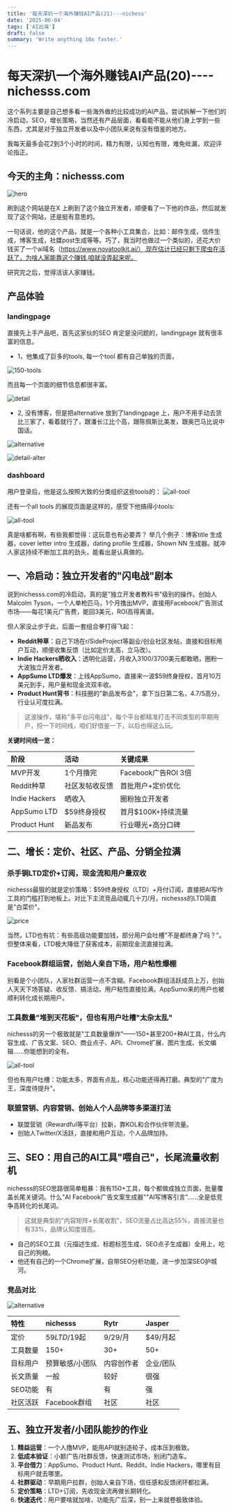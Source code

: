 ```yaml
---
title: '每天深扒一个海外赚钱AI产品(21)---nichess'
date: '2025-06-04'
tags: ['AI出海']
draft: false
summary: 'Write anything 10x faster.'
---
```


# 每天深扒一个海外赚钱AI产品(20)----nichesss.com
这个系列主要是自己想多看一些海外做的比较成功的AI产品，尝试拆解一下他们的冷启动，SEO，增长策略，当然还有产品层面，看看能不能从他们身上学到一些东西，尤其是对于独立开发者以及中小团队来说有没有借鉴的地方。

我每天最多会花2到3个小时的时间，精力有限，认知也有限，难免纰漏，欢迎评论指正。

## 今天的主角：nichesss.com

![hero](/static/images/21-nichess/hero.png)

刷到这个网站是在X 上刷到了这个独立开发者，顺便看了一下他的作品，然后就发现了这个网站，还是挺有意思的。

一句话说，他的这个产品，就是一个各种小工具集合，比如：邮件生成，信件生成，博客生成，社媒post生成等等。巧了，我当时也做过一个类似的，还花大价钱买了一个ai域名（https://www.novatoolkit.ai/）,现在估计已经只剩下爬虫在活跃了，为啥人家能靠这个赚钱,咱就没弄起来呢。

研究完之后，觉得活该人家赚钱。

## 产品体验

### landingpage

直接先上手产品吧，首先这家伙的SEO 肯定是没问题的，landingpage 就有很丰富的信息。

 - 1，他集成了巨多的tools, 每一个tool 都有自己单独的页面，

 ![150-tools](/static/images/21-nichess/150-tools.png)

而且每一个页面的细节信息都很丰富。

 ![detail](/static/images/21-nichess/detail.png)

  - 2, 没有博客，但是把alternative 放到了landingpage 上，用户不用手动去货比三家了，看着就行了，跟潘长江比个高，跟陈佩斯比美发，跟奥巴马比说中国话。

   ![alternative](/static/images/21-nichess/alternative.png)


   ![detail-alter](/static/images/21-nichess/detail-alter.png)


### dashboard

用户登录后，他是这么按照大致的分类组织这些tools的：
   ![all-tool](/static/images/21-nichess/all-tool.png)

还有一个all tools 的展现页面是这样的，感受下他搞得小tools:

   ![all-tool](/static/images/21-nichess/all-tool.png)

真是啥都有啊，有些我都觉得：这玩意也有必要弄？ 举几个例子：博客title 生成器，cover letter intro 生成器，dating profile 生成器，Shown NN 生成器。就冲人家这持续不断加工具的劲头，能看出是认真做的。


## 一、冷启动：独立开发者的"闪电战"剧本

说到nichesss.com的冷启动，真的是"独立开发者教科书"级别的操作。创始人Malcolm Tyson，一个人单枪匹马，1个月撸出MVP，直接用Facebook广告测试市场——每花1美元广告费，能回3美元，ROI高得离谱。

但人家没止步于此，后面一套组合拳打得飞起：
- **Reddit种草**：自己下场在r/SideProject等副业/创业社区发帖，直接和目标用户互动，顺便收集反馈（比如定价太高，立马改）。
- **Indie Hackers晒收入**：透明化运营，月收入3100/3700美元都敢晒，圈粉一大波独立开发者。
- **AppSumo LTD爆发**：上线AppSumo，直接来一波$59终身授权，首月10万美元到手，用户量和现金流双丰收。
- **Product Hunt背书**：科技圈的"新品发布会"，拿下当日第二名，4.7/5高分，行业认可度拉满。

> 这波操作，堪称"多平台闪电战"，每个平台都精准打击不同类型的早期用户，捋一下时间线，咱们好借鉴一下，以后也得这么玩。

**关键时间线一览：**

| 阶段 | 活动 | 关键成果 |
| :---- | :---- | :---- |
| MVP开发 | 1个月撸完 | Facebook广告ROI 3倍 |
| Reddit种草 | 社区发帖收反馈 | 首批用户+定价优化 |
| Indie Hackers | 晒收入 | 圈粉独立开发者 |
| AppSumo LTD | $59终身授权 | 首月$100K+持续流量 |
| Product Hunt | 新品发布 | 行业曝光+高分口碑 |

## 二、增长：定价、社区、产品、分销全拉满

### 杀手锏LTD定价+订阅，现金流和用户量双收

nichesss最狠的就是定价策略：$59终身授权（LTD）+月付订阅，直接把AI写作工具的门槛打到地板上。对比下主流竞品动辄几十刀/月，nichesss的LTD简直是"白菜价"。

![price](/static/images/21-nichess/price.png)

当然，LTD也有坑：有些高级功能要加钱，部分用户会吐槽"不是都终身了吗？"。但整体来看，LTD极大降低了获客成本，前期现金流直接拉满。

### Facebook群组运营，创始人亲自下场，用户粘性爆棚

别看是个小团队，人家社群运营一点不含糊。Facebook群组活跃成员上万，创始人天天下场答疑、收反馈、搞活动，用户粘性直接拉满。AppSumo来的用户也被顺利转化成长期用户。

### 工具数量"堆到天花板"，但也有用户吐槽"太杂太乱"

nichesss的另一个极致就是"工具数量爆炸"——150+甚至200+种AI工具，什么内容生成、广告文案、SEO、商业点子、API、Chrome扩展、图片生成、长文编辑……你能想到的全有。

![all-tool](/static/images/21-nichess/all-tool.png)

但也有用户吐槽：功能太多，界面有点乱，核心功能还得再打磨。典型的"广度为王，深度待提升"。

### 联盟营销、内容营销、创始人个人品牌等多渠道打法

- 联盟营销（Rewardful等平台）拉新，靠KOL和合作伙伴带流量。
- 创始人Twitter/X活跃，直接和用户互动，个人品牌加持。

## 三、SEO：用自己的AI工具"喂自己"，长尾流量收割机

nichesss的SEO思路很简单粗暴：我有150+工具，每个都做成独立页面，批量覆盖长尾关键词。什么"AI Facebook广告文案生成器""AI写博客引言"……全是低竞争高转化的长尾词。

> 这就是典型的"内容矩阵+长尾收割"，SEO流量占比高达55%，直接流量也有33%，品牌认知度很高。

- 自己的SEO工具（元描述生成、标题标签生成、SEO点子生成器）全用上，吃自己的狗粮。
- 他还有自己的一个Chrome扩展，自带SEO分析功能，进一步加深SEO护城河。

### 竞品对比

![alternative](/static/images/21-nichess/alternative.png)

| 特性 | nichesss | Rytr | Jasper |
| :---- | :---- | :---- | :---- |
| 定价 | $59 LTD/$19起 | $9/$29/月 | $49/月起 |
| 工具数量 | 150+ | 30+ | 50+ |
| 目标用户 | 预算敏感/小团队 | 内容创作者 | 企业/团队 |
| 长文质量 | 一般 | 较好 | 很强 |
| SEO功能 | 有 | 有 | 强 |
| 社区活跃 | Facebook群组 | 社区 | 社区 |

## 五、独立开发者/小团队能抄的作业

1. **精益运营**：一个人撸MVP，能用API就别造轮子，成本压到极致。
2. **低成本验证**：小额广告/社群反馈，快速测试市场，别闭门造车。
3. **平台借力**：AppSumo、Product Hunt、Reddit、Indie Hackers，哪里有目标用户就去哪里。
4. **社群驱动**：早期用户拉群，创始人亲自下场，信任感和反馈闭环都拉满。
5. **定价策略**：LTD+订阅，先收现金流再做长期转化。
6. **快速迭代**：用户要啥就加啥，功能先广后深，别一上来就卷极致体验。




